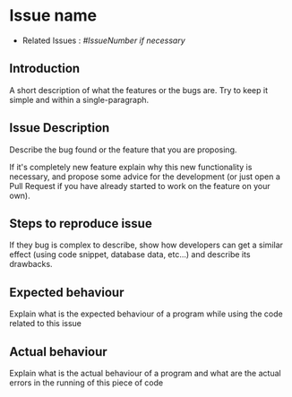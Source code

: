 # Issue name

* Related Issues : _#IssueNumber if necessary_

## Introduction

A short description of what the features or the bugs are. Try to keep it simple and within a
single-paragraph.

## Issue Description

Describe the bug found or the feature that you are proposing.

If it's completely new feature explain why this new functionality is necessary, and propose some advice for the development (or just open a Pull Request if you have already started to work on the feature on your own).

## Steps to reproduce issue

If they bug is complex to describe, show how developers can get a similar effect (using code snippet, database data, etc...) and describe its drawbacks.

## Expected behaviour

Explain what is the expected behaviour of a program while using the code related to this issue

## Actual behaviour

Explain what is the actual behaviour of a program and what are the actual errors in the running of this piece of code